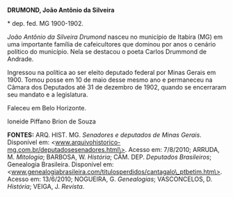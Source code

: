 **DRUMOND, João Antônio da Silveira**

\* dep. fed. MG 1900-1902.

*João Antônio da Silveira Drumond* nasceu no município de Itabira (MG)
em uma importante família de cafeicultores que dominou por anos o
cenário político do município. Nela se destacou o poeta Carlos Drummond
de Andrade.

Ingressou na política ao ser eleito deputado federal por Minas Gerais em
1900. Tomou posse em 10 de maio desse mesmo ano e permaneceu na Câmara
dos Deputados até 31 de dezembro de 1902, quando se encerraram seu
mandato e a legislatura.

Faleceu em Belo Horizonte.

Ioneide Piffano Brion de Souza

**FONTES:** ARQ. HIST. MG. *Senadores e deputados de Minas Gerais*.
Disponível em:
\<www.arquivohistorico-mg.com.br/deputadosesenadores.html\>. Acesso em:
7/8/2010; ARRUDA, M. *Mitologia*; BARBOSA, W. *História*; CÂM. DEP.
*Deputados Brasileiros*; Genealogia Brasileira. Disponível em:
\<www.genealogiabrasileira.com/titulosperdidos/cantagalo\_ptbetim.htm\>.
Acesso em: 13/6/2010; NOGUEIRA, G. *Genealogias*; VASCONCELOS, D.
*História*; VEIGA, J. *Revista*.

